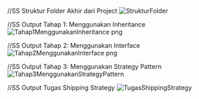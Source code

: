 //SS Struktur Folder Akhir dari Project
![StrukturFolder](https://github.com/ElviraGladysSamsul/belajardesainpattern_elvirati2c/image/146049473/ec86e644-b61f-41ed-b6fb-97357e7200d1)

//SS Output Tahap 1: Menggunakan Inheritance
![Tahap1MenggunakanInheritance png](https://github.com/ElviraGladysSamsul/belajardesainpattern_elvirati2c/image/146049473/0d191481-e8b3-4367-818f-9f36dd736157)

//SS Output Tahap 2: Menggunakan Interface
![Tahap2MenggunakanInterface png](https://github.com/ElviraGladysSamsul/belajardesainpattern_elvirati2c/image/146049473/a1f1b79f-9960-4ca4-b941-427e4dce40ee)

//SS Output Tahap 3: Menggunakan Strategy Pattern
![Tahap3MenggunakanStrategyPattern](https://github.com/ElviraGladysSamsul/belajardesainpattern_elvirati2c/image/146049473/ca695138-3f5e-46ff-a102-f2b6fbbd3cb6)

//SS Output Tugas Shipping Strategy
![TugasShippingStrategy](https://github.com/ElviraGladysSamsul/belajardesainpattern_elvirati2c/image/146049473/03900481-e7fe-4774-a209-1fdfab9f6b62)
